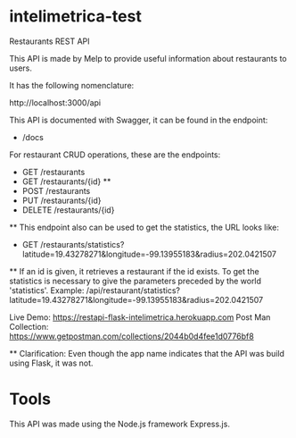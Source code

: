 # intelimetrica-test

Restaurants REST API 

This API is made by Melp to provide useful information about restaurants to users.

It has the following nomenclature:

http://localhost:3000/api

This API is documented with Swagger, it can be found in the endpoint:

- /docs

For restaurant CRUD operations, these are the endpoints:

- GET /restaurants
- GET /restaurants/{id} **
- POST /restaurants
- PUT /restaurants/{id}
- DELETE /restaurants/{id}

** This endpoint also can be used to get the statistics, the URL looks like:
- GET /restaurants/statistics?latitude=19.43278271&longitude=-99.13955183&radius=202.0421507

** If an id is given, it retrieves a restaurant if the id exists. To get the statistics is necessary to give the parameters preceded by the world 'statistics'. Example: /api/restaurant/statistics?latitude=19.43278271&longitude=-99.13955183&radius=202.0421507

Live Demo: https://restapi-flask-intelimetrica.herokuapp.com
Post Man Collection: https://www.getpostman.com/collections/2044b0d4fee1d0776bf8

** Clarification: Even though the app name indicates that the API was build using Flask, it was not.

# Tools

This API was made using the Node.js framework Express.js.